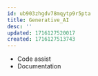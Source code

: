 ```yaml
---
id: ub903zhgdv78mqytp9r5pta
title: Generative_AI
desc: ''
updated: 1716127520017
created: 1716127513743
---
```

- Code assist
- Documentation